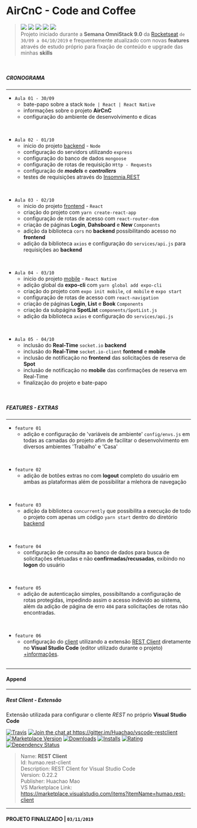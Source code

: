 # AirCnC - Code and Coffee
> ![](https://img.shields.io/github/stars/williamjesusdev/aircnc.svg) 
![](https://img.shields.io/github/forks/williamjesusdev/aircnc.svg) 
![](https://img.shields.io/github/tag/williamjesusdev/aircnc.svg) 
![](https://img.shields.io/github/release/williamjesusdev/aircnc.svg) 
![](https://img.shields.io/github/issues/williamjesusdev/aircnc.svg)<br>
Projeto iniciado durante a **Semana OmniStack 9.0** da [Rocketseat](https://rocketseat.com.br/) `de 30/09 a 04/10/2019` e frequentemente atualizado com novas **features** através de estudo próprio para fixação de conteúdo e upgrade das minhas **skills**
<br>

##### CRONOGRAMA
------------
- `Aula 01 - 30/09`
  - bate-papo sobre a stack `Node | React | React Native`
  - informações sobre o projeto **AirCnC**
  - configuração do ambiente de desenvolvimento e dicas
<br>

- `Aula 02 - 01/10`
  - inicio do projeto [backend](./backend) - `Node`
  - configuração do servidors utilizando `express`
  - configuração do banco de dados `mongoose`
  - configuração de rotas de requisição `Http - Requests`
  - configuração de ***models*** e ***controllers***
  - testes de requisições através do [Insomnia.REST](https://insomnia.rest/)
<br>

- `Aula 03 - 02/10`
  - inicio do projeto [frontend](./frontend) - `React`
  - criação do projeto com `yarn create-react-app`
  - configuração de rotas de acesso com `react-router-dom`
  - criação de páginas **Login**, **Dahsboard** e **New** `Components`
  - adição da biblioteca `cors` no **backend** possibilitando acesso no **frontend**
  - adição da biblioteca `axios` e configuração do `services/api.js` para requisições ao **backend**
<br>

- `Aula 04 - 03/10`
  - inicio do projeto [mobile](./mobile) -  `React Native`
  - adição global da **expo-cli** com `yarn global add expo-cli`
  - criação do projeto com `expo init mobile`, `cd mobile` e `expo start`
  - configuração de rotas de acesso com `react-navigation`
  - criação de páginas **Login**, **List** e **Book** `Components`
  - criação da subpágina **SpotList** `components/SpotList.js`
  - adição da biblioteca `axios` e configuração do `services/api.js`
<br>

- `Aula 05 - 04/10`
  - inclusão do **Real-Time** `socket.io` **backend**
  - inclusão do **Real-Time** `socket.io-client` **fontend** e **mobile**
  - inclusão de notificação no **frontend** das solicitações de reserva de **Spot**
  - inclusão de notificação no **mobile** das confirmações de reserva em Real-Time
  - finalização do projeto e bate-papo
<br>


##### FEATURES - EXTRAS
------------
- `feature 01`
  - adição e configuração de 'variáveis de ambiente' `config/envs.js` em todas as camadas do projeto afim de facilitar o desenvolvimento em diversos ambientes 'Trabalho' e 'Casa'
<br>

- `feature 02`
  - adição de botões extras no com **logout** completo do usuário em ambas as plataformas além de possibilitar a mlehora de navegação
<br>

- `feature 03`
  - adição da biblioteca `concurrently` que possibilita a execução de todo o projeto com apenas um código `yarn start` dentro do diretório [backend](./backend)
<br>

- `feature 04`
  - configuração de consulta ao banco de dados para busca de solicitações efetuadas e não **confirmadas/recusadas**, exibindo no **logon** do usuário
<br>

- `feature 05`
  - adição de autenticação simples, possibiltando a configuração de rotas protegidas, impedindo assim o acesso indevido ao sistema, além da adição de página de erro `404` para solicitações de rotas não encontradas.
<br>

- `feature 06`
  - configuração do [client](./client) utilizando a extensão [REST Client](https://marketplace.visualstudio.com/items?itemName=humao.rest-client) diretamente no **Visual Studio Code** (editor utilizado durante o projeto) [+informações](#append).
<br><br>

------------
#### Append
------------
##### Rest Client - Extensão
Extensão utilizada para configurar o cliente *REST* no próprio **Visual Studio Code**
<p><a href="https://travis-ci.org/Huachao/vscode-restclient/" target="_blank" rel="noreferrer noopener"><img src="https://travis-ci.org/Huachao/vscode-restclient.svg?branch=master" alt="Travis"></a> <a href="https://gitter.im/Huachao/vscode-restclient?utm_source=badge&amp;utm_medium=badge&amp;utm_campaign=pr-badge&amp;utm_content=badge" target="_blank" rel="noreferrer noopener"><img src="https://badges.gitter.im/Huachao/vscode-restclient.svg" alt="Join the chat at https://gitter.im/Huachao/vscode-restclient"></a> <a href="https://marketplace.visualstudio.com/items?itemName=humao.rest-client" target="_blank" rel="noreferrer noopener"><img src="https://vsmarketplacebadge.apphb.com/version-short/humao.rest-client.svg" alt="Marketplace Version"></a> <a href="https://marketplace.visualstudio.com/items?itemName=humao.rest-client" target="_blank" rel="noreferrer noopener"><img src="https://vsmarketplacebadge.apphb.com/downloads/humao.rest-client.svg" alt="Downloads"></a> <a href="https://marketplace.visualstudio.com/items?itemName=humao.rest-client" target="_blank" rel="noreferrer noopener"><img src="https://vsmarketplacebadge.apphb.com/installs/humao.rest-client.svg" alt="Installs"></a> <a href="https://marketplace.visualstudio.com/items?itemName=humao.rest-client" target="_blank" rel="noreferrer noopener"><img src="https://vsmarketplacebadge.apphb.com/rating/humao.rest-client.svg" alt="Rating"></a> <a href="https://david-dm.org/Huachao/vscode-restclient" target="_blank" rel="noreferrer noopener"><img src="https://david-dm.org/Huachao/vscode-restclient.svg" alt="Dependency Status"></a></p>

> Name: **REST Client** <br>
> Id: humao.rest-client <br>
> Description: REST Client for Visual Studio Code <br>
> Version: 0.22.2 <br>
> Publisher: Huachao Mao <br>
> VS Marketplace Link: <br>
> https://marketplace.visualstudio.com/items?itemName=humao.rest-client <br>

------------

#### PROJETO FINALIZADO | `03/11/2019`
